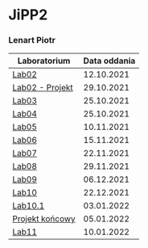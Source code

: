 # JiPP2
### Lenart Piotr

| Laboratorium | Data oddania |
| --- | --- |
| [Lab02](https://github.com/LenartPiotr/JiPP2/tree/Lab02) | 12.10.2021 |
| [Lab02 - Projekt](https://github.com/LenartPiotr/JiPP2/tree/Lab02-Projekt) | 29.10.2021 |
| [Lab03](https://github.com/LenartPiotr/JiPP2/tree/Lab03-wisielec) | 25.10.2021 |
| [Lab04](https://github.com/LenartPiotr/JiPP2/tree/Lab04) | 25.10.2021 |
| [Lab05](https://github.com/LenartPiotr/JiPP2/tree/Lab05) | 10.11.2021 |
| [Lab06](https://github.com/LenartPiotr/JiPP2/tree/Lab06) | 15.11.2021 |
| [Lab07](https://github.com/LenartPiotr/JiPP2/tree/Lab07) | 22.11.2021 |
| [Lab08](https://github.com/LenartPiotr/JiPP2/tree/Lab08) | 29.11.2021 |
| [Lab09](https://github.com/LenartPiotr/JiPP2/tree/Lab09) | 06.12.2021 |
| [Lab10](https://github.com/LenartPiotr/JiPP2/tree/Lab10) | 22.12.2021 |
| [Lab10.1](https://github.com/LenartPiotr/JiPP2/tree/10_1) | 03.01.2022 |
| [Projekt końcowy](https://github.com/LenartPiotr/JiPP2/tree/ProjektKoncowy) | 05.01.2022 |
| [Lab11](https://github.com/LenartPiotr/JiPP2/tree/Lab11) | 10.01.2022 |
